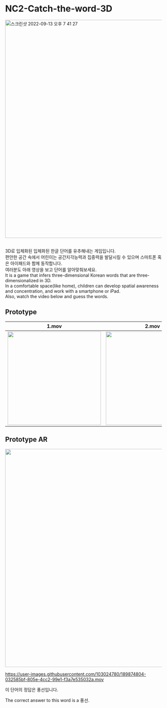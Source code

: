 # NC2-Catch-the-word-3D

<img width="700" alt="스크린샷 2022-09-13 오후 7 41 27" src="https://user-images.githubusercontent.com/103024780/189881507-beabc5b0-70cb-453b-94b9-c9326b99fcdd.png">

<br>3D로 입체화된 입체화된 한글 단어를 유추해내는 게임입니다.
<br>편안한 공간 속에서 어린이는 공간지각능력과 집중력을 발달시킬 수 있으며 스마트폰 혹은 아이패드와 함께 동작합니다.
<br>여러분도 아래 영상을 보고 단어를 알아맞춰보세요.
<br>It is a game that infers three-dimensional Korean words that are three-dimensionalized in 3D.
<br>In a comfortable space(like home), children can develop spatial awareness and concentration, and work with a smartphone or iPad.
<br>Also, watch the video below and guess the words.




## Prototype

|1.mov|2.mov|3.move|
|----|----|----|
|<img width= "300" src = "https://user-images.githubusercontent.com/103024780/189877678-c7ad1c67-3629-4f99-8cc3-fd838eeaee0a.mov">|<img width= "300" src = "https://user-images.githubusercontent.com/103024780/189877728-80f2572f-f2aa-4cc9-a609-753d23336409.mov">|<img width= "300" src = "https://user-images.githubusercontent.com/103024780/189877750-f200c1e4-3497-4cfb-9042-1fa72b9c6c10.mov">|

## Prototype AR

<img width = "700" src = "https://user-images.githubusercontent.com/103024780/189875276-039bdc75-6c14-419b-b82f-14fe82a3a57c.mov">

https://user-images.githubusercontent.com/103024780/189874804-032585bf-805e-4cc2-99e1-f3a7e535032a.mov

이 단어의 정답은 풍선입니다.

The correct answer to this word is a 풍선.
